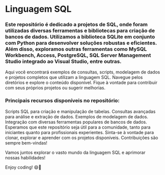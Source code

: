 # Linguagem SQL
### Este repositório é dedicado a projetos de SQL, onde foram utilizadas diversas ferramentas e bibliotecas para criação de bancos de dados. Utilizamos a biblioteca SQLite em conjunto com Python para desenvolver soluções robustas e eficientes. Além disso, exploramos outras ferramentas como MySQL Workbench, Access, PostgreSQL, SQL Server Management Studio integrado ao Visual Studio, entre outras.

Aqui você encontrará exemplos de consultas, scripts, modelagem de dados e projetos completos que utilizam a linguagem SQL. Navegue pelos diretórios e explore o conteúdo disponível. Fique à vontade para contribuir com seus próprios projetos ou sugerir melhorias.

### Principais recursos disponíveis no repositório:

Scripts SQL para criação e manipulação de tabelas.
Consultas avançadas para análise e extração de dados.
Exemplos de modelagem de dados.
Integração com diversas ferramentas populares de bancos de dados.
Esperamos que este repositório seja útil para a comunidade, tanto para iniciantes quanto para profissionais experientes. Sinta-se à vontade para clonar, explorar e aprender com os projetos disponíveis. Contribuições são sempre bem-vindas!

Vamos juntos explorar o vasto mundo da linguagem SQL e aprimorar nossas habilidades!

Enjoy coding! 😄🚀
